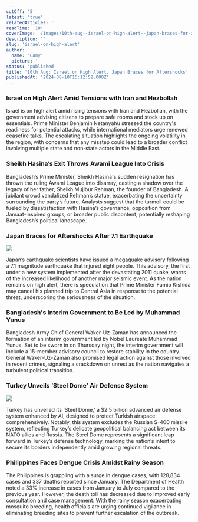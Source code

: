 ```yaml
---
cutOff: '5'
latest: 'true'
relatedArticles: ''
readTime: '10'
coverImage: '/images/10th-aug--israel-on-high-alert--japan-braces-for-aftershocks-k5ND.jpg'
description: ''
slug: 'israel-on-high-alert'
author:
  name: 'Camy'
  picture: ''
status: 'published'
title: '10th Aug: Israel on High Alert, Japan Braces for Aftershocks'
publishedAt: '2024-08-10T15:12:52.000Z'
---
```


### Israel on High Alert Amid Tensions with Iran and Hezbollah

Israel is on high alert amid rising tensions with Iran and Hezbollah, with the government advising citizens to prepare safe rooms and stock up on essentials. Prime Minister Benjamin Netanyahu stressed the country's readiness for potential attacks, while international mediators urge renewed ceasefire talks. The escalating situation highlights the ongoing volatility in the region, with concerns that any misstep could lead to a broader conflict involving multiple state and non-state actors in the Middle East.

### Sheikh Hasina’s Exit Throws Awami League Into Crisis

Bangladesh’s Prime Minister, Sheikh Hasina's sudden resignation has thrown the ruling Awami League into disarray, casting a shadow over the legacy of her father, Sheikh Mujibur Rehman, the founder of Bangladesh. A jubilant crowd vandalized Rehman’s statue, exacerbating the uncertainty surrounding the party’s future. Analysts suggest that the turmoil could be fueled by dissatisfaction with Hasina’s governance, opposition from Jamaat-inspired groups, or broader public discontent, potentially reshaping Bangladesh’s political landscape.

### Japan Braces for Aftershocks After 7.1 Earthquake

![](/images/10th-aug--israel-on-high-alert--japan-braces-for-aftershocks-Y1Nj.jpg)

Japan’s earthquake scientists have issued a megaquake advisory following a 7.1 magnitude earthquake that injured eight people. This advisory, the first under a new system implemented after the devastating 2011 quake, warns of the increased likelihood of another major seismic event. As the nation remains on high alert, there is speculation that Prime Minister Fumio Kishida may cancel his planned trip to Central Asia in response to the potential threat, underscoring the seriousness of the situation.

### Bangladesh's Interim Government to Be Led by Muhammad Yunus

Bangladesh Army Chief General Waker-Uz-Zaman has announced the formation of an interim government led by Nobel Laureate Muhammad Yunus. Set to be sworn in on Thursday night, the interim government will include a 15-member advisory council to restore stability in the country. General Waker-Uz-Zaman also promised legal action against those involved in recent crimes, signaling a crackdown on unrest as the nation navigates a turbulent political transition.

### Turkey Unveils ‘Steel Dome’ Air Defense System

![](/images/b10b-k4NT.jpg)

Turkey has unveiled its ‘Steel Dome,’ a $2.5 billion advanced air defense system enhanced by AI, designed to protect Turkish airspace comprehensively. Notably, this system excludes the Russian S-400 missile system, reflecting Turkey’s delicate geopolitical balancing act between its NATO allies and Russia. The Steel Dome represents a significant leap forward in Turkey’s defense technology, marking the nation’s intent to secure its borders independently amid growing regional threats.

### Philippines Faces Dengue Crisis Amidst Rainy Season

The Philippines is grappling with a surge in dengue cases, with 128,834 cases and 337 deaths reported since January. The Department of Health noted a 33% increase in cases from January to July compared to the previous year. However, the death toll has decreased due to improved early consultation and case management. With the rainy season exacerbating mosquito breeding, health officials are urging continued vigilance in eliminating breeding sites to prevent further escalation of the outbreak.